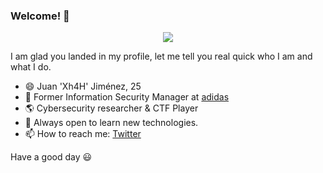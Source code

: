 ### Welcome! 👋

<p align="center"> 
    <a href="https://github.com/ryo-ma/github-profile-trophy"><img src="https://github-profile-trophy.vercel.app/?username=Xh4H&theme=onedark&margin-w=15&margin-h=15&no-frame=true&column=7"/></a>
</p>

I am glad you landed in my profile, let me tell you real quick who I am and what I do.

- 😄 Juan 'Xh4H' Jiménez, 25
- 🔭 Former Information Security Manager at [adidas](https://www.adidas.es/)
- 🌎 Cybersecurity researcher & CTF Player
- 🌱 Always open to learn new technologies.
- 📫 How to reach me: [Twitter](https://twitter.com/RiftWhiteHat)

Have a good day 😃
